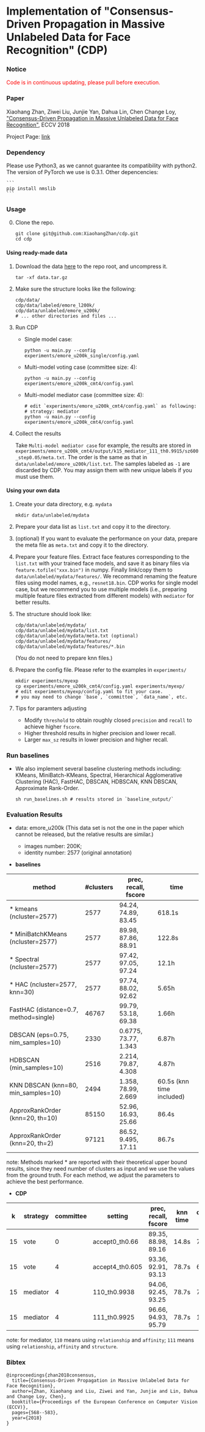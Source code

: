 # Implementation of "Consensus-Driven Propagation in Massive Unlabeled Data for Face Recognition" (CDP)

### Notice
<span style="color:red">Code is in continuous updating, please pull before execution.</span>

### Paper

Xiaohang Zhan, Ziwei Liu, Junjie Yan, Dahua Lin, Chen Change Loy, ["Consensus-Driven Propagation in Massive Unlabeled Data for Face Recognition"](http://openaccess.thecvf.com/content_ECCV_2018/papers/Xiaohang_Zhan_Consensus-Driven_Propagation_in_ECCV_2018_paper.pdf), ECCV 2018

Project Page:
[link](http://mmlab.ie.cuhk.edu.hk/projects/CDP/)

### Dependency
Please use Python3, as we cannot guarantee its compatibility with python2. The version of PyTorch we use is 0.3.1. Other depencencies:

    ```
    pip install nmslib
    ```

### Usage
0. Clone the repo.

    ```shell
    git clone git@github.com:XiaohangZhan/cdp.git
    cd cdp
    ```

#### Using ready-made data

1. Download the data [here](https://drive.google.com/open?id=1Fs8oN1JiGJRC93TkfDV-PaCeXQz-Htea) to the repo root, and uncompress it.

    ```shell
    tar -xf data.tar.gz
    ```

2. Make sure the structure looks like the following:

    ```shell
    cdp/data/
    cdp/data/labeled/emore_l200k/
    cdp/data/unlabeled/emore_u200k/
    # ... other directories and files ...
    ```

3. Run CDP

    * Single model case:

        ```shell
        python -u main.py --config experiments/emore_u200k_single/config.yaml
        ```

    * Multi-model voting case (committee size: 4):

        ```shell
        python -u main.py --config experiments/emore_u200k_cmt4/config.yaml
        ```

    * Multi-model mediator case (committee size: 4):

        ```shell
        # edit `experiments/emore_u200k_cmt4/config.yaml` as following:
        # strategy: mediator
        python -u main.py --config experiments/emore_u200k_cmt4/config.yaml
        ```

4. Collect the results

    Take `Multi-model mediator case` for example, the results are stored in `experiments/emore_u200k_cmt4/output/k15_mediator_111_th0.9915/sz600_step0.05/meta.txt`. The order is the same as that in `data/unlabeled/emore_u200k/list.txt`. The samples labeled as `-1` are discarded by CDP. You may assign them with new unique labels if you must use them.

#### Using your own data

1. Create your data directory, e.g. `mydata`

    ```shell
    mkdir data/unlabeled/mydata
    ```

2. Prepare your data list as `list.txt` and copy it to the directory.

3. (optional) If you want to evaluate the performance on your data, prepare the meta file as `meta.txt` and copy it to the directory.

4. Prepare your feature files. Extract face features corresponding to the `list.txt` with your trained face models, and save it as binary files via `feature.tofile("xxx.bin")` in numpy. Finally link/copy them to `data/unlabeled/mydata/features/`. We recommand renaming the feature files using model names, e.g., `resnet18.bin`. CDP works for single model case, but we recommend you to use multiple models (i.e., preparing multiple feature files extracted from different models) with `mediator` for better results.

5. The structure should look like:

    ```shell
    cdp/data/unlabeled/mydata/
    cdp/data/unlabeled/mydata/list.txt
    cdp/data/unlabeled/mydata/meta.txt (optional)
    cdp/data/unlabeled/mydata/features/
    cdp/data/unlabeled/mydata/features/*.bin
    ```

    (You do not need to prepare knn files.)

6. Prepare the config file. Please refer to the examples in `experiments/`

    ```shell
    mkdir experiments/myexp
    cp experiments/emore_u200k_cmt4/config.yaml experiments/myexp/
    # edit experiments/myexp/config.yaml to fit your case.
    # you may need to change `base`, `committee`, `data_name`, etc.
    ```

7. Tips for paramters adjusting
    * Modify `threshold` to obtain roughly closed `precision` and `recall` to achieve higher `fscore`.
    * Higher threshold results in higher precision and lower recall.
    * Larger `max_sz` results in lower precision and higher recall.

### Run baselines

* We also implement several baseline clustering methods including: KMeans, MiniBatch-KMeans, Spectral, Hierarchical Agglomerative Clustering (HAC), FastHAC, DBSCAN, HDBSCAN, KNN DBSCAN, Approximate Rank-Order.

    ```shell
    sh run_baselines.sh # results stored in `baseline_output/`
    ```

### Evaluation Results

* data: emore_u200k (This data set is not the one in the paper which cannot be released, but the relative results are similar.)
    * images number: 200K;
    * identity number: 2577 (original annotation)

* **baselines**

| method                                | #clusters | prec, recall, fscore | time                      |
|---------------------------------------|-----------|----------------------|---------------------------|
| * kmeans (ncluster=2577)              | 2577      | 94.24, 74.89, 83.45  | 618.1s                    |
| * MiniBatchKMeans (ncluster=2577)     | 2577      | 89.98, 87.86, 88.91  | 122.8s                    |
| * Spectral (ncluster=2577)            | 2577      | 97.42, 97.05, 97.24  | 12.1h                     |
| * HAC (ncluster=2577, knn=30)         | 2577      | 97.74, 88.02, 92.62  | 5.65h                     |
| FastHAC (distance=0.7, method=single) | 46767     | 99.79, 53.18, 69.38  | 1.66h                     |
| DBSCAN (eps=0.75, nim_samples=10)     | 2330      | 0.6775, 73.77, 1.343 | 6.87h                     |
| HDBSCAN (min_samples=10)              | 2516      | 2.214, 79.87, 4.308  | 4.87h                     |
| KNN DBSCAN (knn=80, min_samples=10)   | 2494      | 1.358, 78.99, 2.669  | 60.5s (knn time included) |
| ApproxRankOrder (knn=20, th=10)       | 85150     | 52.96, 16.93, 25.66  | 86.4s                     |
| ApproxRankOrder (knn=20, th=2)        | 97121     | 86.52, 9.495, 17.11  | 86.7s                     |

note: Methods marked * are reported with their theoretical upper bound results, since they need number of clusters as input and we use the values from the ground truth. For each method, we adjust the parameters to achieve the best performance.

* **CDP**

| k  | strategy | committee | setting         | prec, recall, fscore | knn time | cluster time | total time |
|----|----------|-----------|-----------------|----------------------|----------|--------------|------------|
| 15 | vote     | 0         | accept0_th0.66  | 89.35, 88.98, 89.16  | 14.8s    | 7.7s         | 22.5s      |
| 15 | vote     | 4         | accept4_th0.605 | 93.36, 92.91, 93.13  | 78.7s    | 6.0s         | 84.7s      |
| 15 | mediator | 4         | 110_th0.9938    | 94.06, 92.45, 93.25  | 78.7s    | 77.7s        | 156.4s     |
| 15 | mediator | 4         | 111_th0.9925    | 96.66, 94.93, 95.79  | 78.7s    | 100.2s       | 178.9s     |

note: for mediator, `110` means using `relationship` and `affinity`; `111` means using `relationship`, `affinity` and `structure`.

### Bibtex
```
@inproceedings{zhan2018consensus,
  title={Consensus-Driven Propagation in Massive Unlabeled Data for Face Recognition},
  author={Zhan, Xiaohang and Liu, Ziwei and Yan, Junjie and Lin, Dahua and Change Loy, Chen},
  booktitle={Proceedings of the European Conference on Computer Vision (ECCV)},
  pages={568--583},
  year={2018}
}
```
